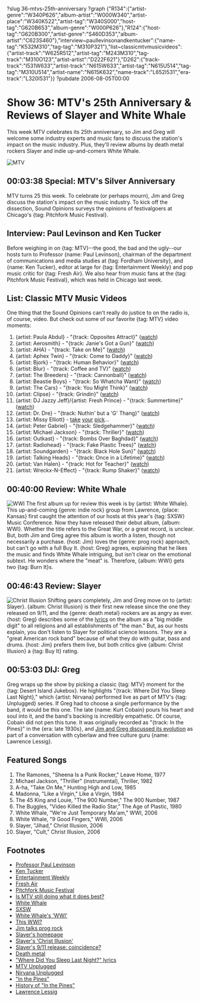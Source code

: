 ?slug 36-mtvs-25th-anniversary
?graph {"R134":{"artist-genre":"W340P626","album-artist":"W000W340","artist-place":"W340K522","artist-tag":"W340S000","host-tag":"G620B653","album-genre":"W000P626"},"R124":{"host-tag":"G620B300","artist-genre":"S460D353","album-artist":"C623S460"},"interview~paullevinsonandkentucker":{"name-tag":"K532M310","tag-tag":"M310P321"},"list~classicmtvmusicvideos":{"artist-track":"W625R512","artist-tag":"M243M310","tag-track":"M310O123","artist-artist":"D222F621"},"D262":{"track-track":"I531W633","artist-track":"N615W633","artist-tag":"N615U514","tag-tag":"M310U514","artist-name":"N615K632","name-track":"L652I531","era-track":"L320I531"}}
?pubdate 2006-08-05T00:00
# Show 36: MTV's 25th Anniversary & Reviews of Slayer and White Whale
This week MTV celebrates its 25th anniversary, so Jim and Greg will welcome some industry experts and music fans to discuss the station's impact on the music industry. Plus, they'll review albums by death metal rockers Slayer and indie up-and-comers White Whale.

![MTV](http://static.soundopinions.org/images/2006/mtv.jpg)

## 00:03:38 Special: MTV's Silver Anniversary 
MTV turns 25 this week. To celebrate (or perhaps mourn), Jim and Greg discuss the station's impact on the music industry. To kick off the dissection, Sound Opinions surveys the opinions of festivalgoers at Chicago's {tag: Pitchfork Music Festival}.

## Interview: Paul Levinson and Ken Tucker
Before weighing in on {tag: MTV}--the good, the bad and the ugly--our hosts turn to Professor {name: Paul Levinson}, chairman of the department of communications and media studies at {tag: Fordham University}, and {name: Ken Tucker}, editor at large for {tag: Entertainment Weekly} and pop music critic for {tag: Fresh Air}. We also hear from music fans at the {tag: Pitchfork Music Festival}, which was held in Chicago last week. 

## List: Classic MTV Music Videos
One thing that the Sound Opinions can't really do justice to on the radio is, of course, video. But check out some of our favorite {tag: MTV} video moments:

1. {artist: Paula Abdul} - "{track: Opposites Attract}" ([watch](https://www.youtube.com/watch?v=xweiQukBM_k&feature=kp))
2. {artist: Aerosmith} - "{track: Janie's Got a Gun}" ([watch](https://www.youtube.com/watch?v=RqQn2ADZE1A&feature=kp))
3. {artist: AHA} - "{track: Take on Me}" ([watch](https://www.youtube.com/watch?v=djV11Xbc914&feature=kp))
4. {artist: Aphex Twin} - "{track: Come to Daddy}" ([watch](https://www.youtube.com/watch?v=h-9UvrLyj3k&feature=kp))
5. {artist: Bjork} - "{track: Human Behavior}" ([watch](https://www.youtube.com/watch?v=urrbhgC8PB0&feature=kp))
6. {artist: Blur} - "{track: Coffee and TV}" ([watch](http://vimeo.com/16342611))
7. {artist: The Breeders} - "{track: Cannonball}" ([watch](https://www.youtube.com/watch?v=eGXE7AF_sK4))
8. {artist: Beastie Boys} - "{track: So Whatcha Want}" ([watch](https://www.youtube.com/watch?v=ru3gH27Fn6E&feature=kp))
9. {artist: The Cars} - "{track: You Might Think}" ([watch](https://www.youtube.com/watch?v=3dOx510kyOs&feature=kp))
10. {artist: Clipse} - "{track: Grindin}" ([watch](https://www.youtube.com/watch?v=TjWAWcx4xdE&feature=kp))
11. {artist: DJ Jazzy Jeff}/{artist: Fresh Prince} - "{track: Summertime}" ([watch](https://www.youtube.com/watch?v=Kr0tTbTbmVA&feature=kp))
12. {artist: Dr. Dre} - "{track: Nuthin' but a 'G' Thang}" ([watch](https://www.youtube.com/watch?v=cp0ON1288zE))
13. {artist: Missy Elliott} - [take](https://www.youtube.com/watch?v=hHcyJPTTn9w) [your](https://www.youtube.com/watch?v=pp1InSZrO1g&feature=kp) [pick](https://www.youtube.com/watch?v=nYExg7T-MCM#t=52)...
14. {artist: Peter Gabriel} - "{track: Sledgehammer}" ([watch](https://www.youtube.com/watch?v=g93mz_eZ5N4&feature=kp))
15. {artist: Michael Jackson} - "{track: Thriller}" ([watch](https://www.youtube.com/watch?v=sOnqjkJTMaA))
16. {artist: Outkast} - "{track: Bombs Over Baghdad}" ([watch](https://www.youtube.com/watch?v=fVyVIsvQoaE))
17. {artist: Radiohead} - "{track: Fake Plastic Trees}" ([watch](https://www.youtube.com/watch?v=pKd06s1LNik&feature=kp))
18. {artist: Soundgarden} - "{track: Black Hole Sun}" ([watch](https://www.youtube.com/watch?v=3mbBbFH9fAg&feature=kp))
19. {artist: Talking Heads} - "{track: Once in a Lifetime}" ([watch](http://www.dailymotion.com/video/x12spb_talking-heads-once-in-a-lifetime_music))
20. {artist: Van Halen} - "{track: Hot for Teacher}" ([watch](https://www.youtube.com/watch?v=LetJHQ_V05o))
21. {artist: Wreckx-N-Effect} - "{track: Rump Shaker}" ([watch](https://www.youtube.com/watch?v=iKKONgfNONU&feature=kp))

## 00:40:00 Review: White Whale
![WWI](http://is5.mzstatic.com/image/thumb/Music/v4/9d/54/17/9d5417fd-f79d-6b51-c7f6-0cbad0a3b45f/source/600x600bb.jpg "171812064/171812047")
The first album up for review this week is by {artist: White Whale}. This up-and-coming {genre: indie rock} group from Lawrence, {place: Kansas} first caught the attention of our hosts at this year's {tag: SXSW} Music Conference. Now they have released their debut album, {album: WWI}. Whether the title refers to the Great War, or a great record, is unclear. But, both Jim and Greg agree this album is worth a listen, though not necessarily a purchase. {host: Jim} loves the {genre: prog rock} approach, but can't go with a full Buy It. {host: Greg} agrees, explaining that he likes the music and finds White Whale intriguing, but isn't clear on the emotional subtext. He wonders where the "meat" is. Therefore, {album: WWI} gets two {tag: Burn It}s.

## 00:46:43 Review: Slayer
![Christ Illusion](https://upload.wikimedia.org/wikipedia/en/b/b7/Slayer_-_Christ_Illusion.jpg "414425/567815089")
Shifting gears completely, Jim and Greg move on to {artist: Slayer}. {album: Christ Illusion} is their first new release since the one they released on 9/11, and the {genre: death metal} rockers are as angry as ever. {host: Greg} describes some of the [lyrics](http://www.azlyrics.com/lyrics/slayer/darknessofchrist.html) on the album as a "big middle digit" to all religions and all establishments of "the man." But, as our hosts explain, you don't listen to Slayer for political science lessons. They are a "great American rock band" because of what they do with guitar, bass and drums. {host: Jim} prefers them live, but both critics give {album: Christ Illusion} a {tag: Buy It} rating.

## 00:53:03 DIJ: Greg
Greg wraps up the show by picking a classic {tag: MTV} moment for the {tag: Desert Island Jukebox}. He highlights "{track: Where Did You Sleep Last Night}," which {artist: Nirvana} performed live as part of MTV's {tag: Unplugged} series. If Greg had to choose a single performance by the band, it would be this one. The late {name: Kurt Cobain} pours his heart and soul into it, and the band's backing is incredibly empathetic. Of course, Cobain did not pen this tune. It was originally recorded as "{track: In the Pines}" in the {era: late 1930s}, and [Jim and Greg discussed its evolution](/show/12/) as part of a conversation with cyberlaw and free culture guru {name: Lawrence Lessig}. 

## Featured Songs
1. The Ramones, "Sheena Is a Punk Rocker," Leave Home, 1977
2. Michael Jackson, "Thriller" (instrumental), Thriller, 1982
3. A-ha, "Take On Me," Hunting High and Low, 1985
4. Madonna, "Like a Virgin," Like a Virgin, 1984
5. The 45 King and Louie, "The 900 Number," The 900 Number, 1987
6. The Buggles, "Video Killed the Radio Star," The Age of Plastic, 1980
7. White Whale, "We're Just Temporary Ma'am," WWI, 2006
8. White Whale, "9 Good Fingers," WWI, 2006
9. Slayer, "Jihad," Christ Illusion, 2006
10. Slayer, "Cult," Christ Illusion, 2006

## Footnotes
- [Professor Paul Levinson](http://www.sff.net/people/paullevinson/)
- [Ken Tucker](http://www.kentucker.net/)
- [Entertainment Weekly](http://www.ew.com/)
- [Fresh Air](http://www.whyy.org/freshair/)
- [Pitchfork Music Festival](http://www.pitchforkmusicfestival.com/)
- [Is MTV still doing what it does best?](http://www.washingtonpost.com/wp-dyn/content/article/2006/07/31/AR2006073101296.html)
- [White Whale](http://www.allmusic.com/artist/white-whale-mn0000736662)
- [SXSW](http://sxsw.com/)
- [White Whale's 'WWI'](http://www.mergerecords.com/wwi)
- [This WWI?](http://www.pbs.org/greatwar/)
- [Jim talks prog rock](http://www.jimdero.com/OtherWritings/Other%20Prog.htm)
- [Slayer's homepage](http://www.slayer.net/)
- [Slayer's 'Christ Illusion'](http://www.amazon.com/exec/obidos/tg/detail/-/B000G75AE8?v=glance)
- [Slayer's 9/11 release: coincidence?](http://msgboard.snopes.com/message/ultimatebb.php?/ubb/get_topic/f/30/t/002707/p/1.html)
- [Death metal](http://en.wikipedia.org/wiki/Death_metal)
- ["Where Did You Sleep Last Night?" lyrics](http://www.lyricsfreak.com/n/nirvana/where+did+you+sleep+last+night_20101137.html)
- [MTV Unplugged](http://en.wikipedia.org/wiki/MTV_Unplugged)
- [Nirvana Unplugged](http://www.allmusic.com/album/mtv-unplugged-in-new-york-mw0000118886)
- ["In the Pines"](http://www.allmusic.com/song/in-the-pines-mt0028802138)
- [History of "In the Pines"](http://www.nirvanafreak.net/art/art49.shtml)
- [Lawrence Lessig](http://www.lessig.org/)
